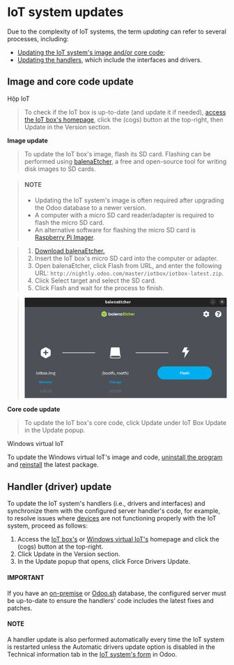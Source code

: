 # IoT system updates

Due to the complexity of IoT systems, the term *updating* can refer to several processes, including:

- [Updating the IoT system's image and/or core code](#iot-updating-iot-image-code);
- [Updating the handlers](#iot-updating-iot-handlers), which include the interfaces and drivers.

<a id="iot-updating-iot-image-code"></a>

## Image and core code update

Hộp IoT

> To check if the IoT box is up-to-date (and update it if needed), [access the IoT box's
> homepage](../iot_box.md#iot-iot-box-homepage), click the <i class="fa fa-cogs"></i> (cogs) button at the
> top-right, then Update in the Version section.

**Image update**

> To update the IoT box's image, flash its SD card. Flashing can be performed using
> [balenaEtcher](https://etcher.balena.io), a free and open-source tool for writing disk
> images to SD cards.

> #### NOTE
> - Updating the IoT system's image is often required after upgrading the Odoo database to a
>   newer version.
> - A computer with a micro SD card reader/adapter is required to flash the micro SD card.
> - An alternative software for flashing the micro SD card is [Raspberry Pi Imager](https://www.raspberrypi.com/software/).

> 1. [Download balenaEtcher.](https://etcher.balena.io/#download-etcher)
> 2. Insert the IoT box's micro SD card into the computer or adapter.
> 3. Open balenaEtcher, click Flash from URL, and enter the following URL:
>    `http://nightly.odoo.com/master/iotbox/iotbox-latest.zip`.
> 4. Click Select target and select the SD card.
> 5. Click Flash and wait for the process to finish.

> ![Flashing the SD card with balenaEtcher](../../../../.gitbook/assets/etcher-flash.png)

**Core code update**

> To update the IoT box's core code, click Update under IoT Box Update
> in the Update popup.

Windows virtual IoT

To update the Windows virtual IoT's image and code, [uninstall the program](../windows_iot.md#iot-windows-iot-uninstall) and [reinstall](../windows_iot.md#iot-windows-iot-installation) the latest
package.

<a id="iot-updating-iot-handlers"></a>

## Handler (driver) update

To update the IoT system's handlers (i.e., drivers and interfaces) and synchronize them with the
configured server handler's code, for example, to resolve issues where [devices](../devices.md)
are not functioning properly with the IoT system, proceed as follows:

1. Access the [IoT box's](../iot_box.md#iot-iot-box-homepage) or [Windows virtual IoT's](../windows_iot.md#iot-windows-iot-homepage) homepage and click the <i class="fa fa-cogs"></i> (cogs) button at
   the top-right.
2. Click Update in the Version section.
3. In the Update popup that opens, click Force Drivers Update.

#### IMPORTANT
If you have an [on-premise](../../../../administration/on_premise.md) or [Odoo.sh](../../../../administration/odoo_sh/overview/introduction.md) database, the configured server must be
up-to-date to ensure the handlers' code includes the latest fixes and patches.

#### NOTE
A handler update is also performed automatically every time the IoT system is restarted unless
the Automatic drivers update option is disabled in the Technical
information tab in the [IoT system's form](../connect.md#iot-connect-iot-form) in Odoo.
